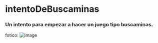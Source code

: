 # intentoDeBuscaminas
### Un intento para empezar a hacer un juego tipo buscaminas.
fotico:
![image](https://github.com/CapoElMate/intentoDeBuscaminas/assets/98244427/72b00aa6-6435-4c90-bb4f-025fb8db5e8e)
